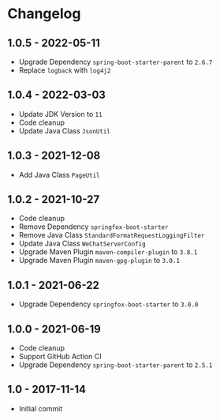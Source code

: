 # Changelog

## 1.0.5 - 2022-05-11

- Upgrade Dependency `spring-boot-starter-parent` to `2.6.7`
- Replace `logback` with `log4j2`

## 1.0.4 - 2022-03-03

- Update JDK Version to `11`
- Code cleanup
- Update Java Class `JsonUtil`

## 1.0.3 - 2021-12-08

- Add Java Class `PageUtil`

## 1.0.2 - 2021-10-27

- Code cleanup
- Remove Dependency `springfox-boot-starter`
- Remove Java Class `StandardFormatRequestLoggingFilter`
- Update Java Class `WeChatServerConfig`
- Upgrade Maven Plugin `maven-compiler-plugin` to `3.8.1`
- Upgrade Maven Plugin `maven-gpg-plugin` to `3.0.1`

## 1.0.1 - 2021-06-22

- Upgrade Dependency `springfox-boot-starter` to `3.0.0`

## 1.0.0 - 2021-06-19

- Code cleanup
- Support GitHub Action CI
- Upgrade Dependency `spring-boot-starter-parent` to `2.5.1`

## 1.0 - 2017-11-14

- Initial commit